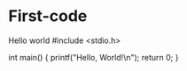 # First-code
Hello world
 #include <stdio.h>

int main() {
    printf("Hello, World!\n");
    return 0;
}